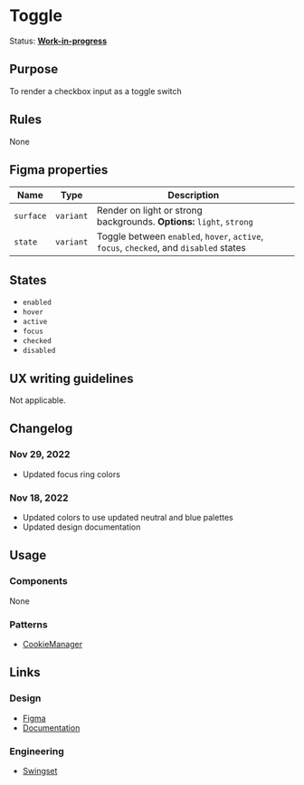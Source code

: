 # Toggle

Status: **[Work-in-progress](/guides/can-i-use#work-in-progress)**

## Purpose

To render a checkbox input as a toggle switch

## Rules

None

## Figma properties

| Name      | Type      | Description                                                                            |
| --------- | --------- | -------------------------------------------------------------------------------------- |
| `surface` | `variant` | Render on light or strong backgrounds. **Options:** `light`, `strong`                  |
| `state`   | `variant` | Toggle between `enabled`, `hover`, `active`, `focus`, `checked`, and `disabled` states |

## States

- `enabled`
- `hover`
- `active`
- `focus`
- `checked`
- `disabled`

## UX writing guidelines

Not applicable.

## Changelog

### Nov 29, 2022

- Updated focus ring colors

### Nov 18, 2022

- Updated colors to use updated neutral and blue palettes
- Updated design documentation

## Usage

### Components

None

### Patterns

- [CookieManager](https://hashicorp-wpl-documentation.vercel.app/patterns/cookie-manager)

## Links

### Design

- [Figma](https://www.figma.com/file/7cYgDM618stjYUHDqAfRec/Components?node-id=714%3A1025)
- [Documentation](/components/form/toggle)

### Engineering

- [Swingset](https://react-components.vercel.app/components/toggle)

